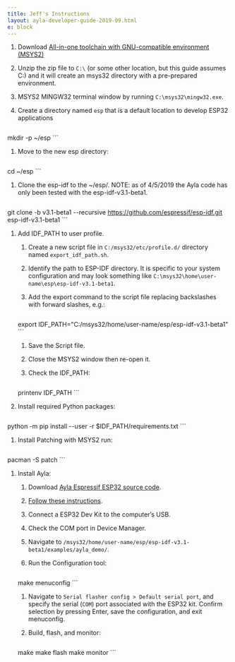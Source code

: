 ```yaml
---
title: Jeff's Instructions
layout: ayla-developer-guide-2019-09.html
e: block
---
```


1. Download [All-in-one toolchain with GNU-compatible environment (MSYS2)](https://dl.espressif.com/dl/esp32_win32_msys2_environment_and_toolchain-20181001.zip)

1. Unzip the zip file to ```C:\``` (or some other location, but this guide assumes C:\) and it will create an msys32 directory with a pre-prepared environment.

1. MSYS2 MINGW32 terminal window by running ```C:\msys32\mingw32.exe```.

1. Create a directory named ```esp``` that is a default location to develop ESP32 applications

    ```
  mkdir -p ~/esp
    ```

1. Move to the new esp directory:

    ```
  cd ~/esp
    ```

1. Clone the esp-idf to the ~/esp/. NOTE: as of 4/5/2019 the Ayla code has only been tested with the esp-idf-v3.1-beta1.

    ```
  git clone -b v3.1-beta1 --recursive https://github.com/espressif/esp-idf.git esp-idf-v3.1-beta1
    ```

1. Add IDF_PATH to user profile. 

    1. Create a new script file in ```C:/msys32/etc/profile.d/``` directory named ```export_idf_path.sh```.

    1. Identify the path to ESP-IDF directory. It is specific to your system configuration and may look something like ```C:\msys32\home\user-name\esp\esp-idf-v3.1-beta1```.

    1. Add the export command to the script file replacing backslashes with forward slashes, e.g.:

        ```
      export IDF_PATH="C:/msys32/home/user-name/esp/esp-idf-v3.1-beta1"
        ```

    1. Save the Script file.

    1. Close the MSYS2 window then re-open it. 

    1. Check the IDF_PATH:

        ```
      printenv IDF_PATH
        ```

1. Install required Python packages:

    ```
  python -m pip install --user -r $IDF_PATH/requirements.txt
    ```

1. Install Patching with MSYS2 run:

    ```
  pacman -S patch
    ```

1. Install Ayla:

    1. Download [Ayla Espressif ESP32 source code](https://connection.aylanetworks.com/s/article/2648919).

    1. [Follow these instructions](https://docs.aylanetworks.com/content/ayla-on-an-esp32-dev-kit-2019-02/guide/install-ayla/).

    1. Connect a ESP32 Dev Kit to the computer’s USB.

    1. Check the COM port in Device Manager.

    1. Navigate to ```/msys32/home/user-name/esp/esp-idf-v3.1-beta1/examples/ayla_demo/```.

    1. Run the Configuration tool:

        ```
      make menuconfig
        ```

    1. Navigate to ```Serial flasher config > Default serial port```, and specify the serial (```COM```) port associated with the ESP32 kit. Confirm selection by pressing Enter, save the configuration, and exit menuconfig.

    1. Build, flash, and monitor:

        ```
      make
      make flash
      make monitor
        ```
